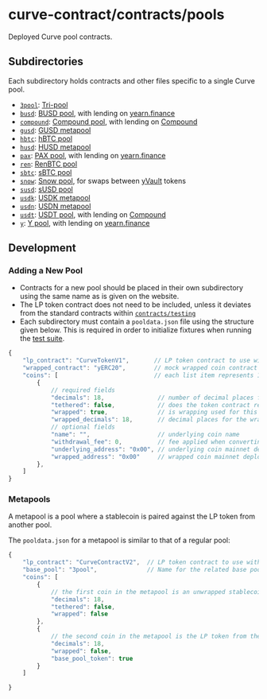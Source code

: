 # curve-contract/contracts/pools

Deployed Curve pool contracts.

## Subdirectories

Each subdirectory holds contracts and other files specific to a single Curve pool.

* [`3pool`](3pool): [Tri-pool](https://www.curve.fi/3pool)
* [`busd`](busd): [BUSD pool](https://www.curve.fi/busd), with lending on [yearn.finance](https://yearn.finance/)
* [`compound`](compound): [Compound pool](https://www.curve.fi/compound), with lending on [Compound](https://compound.finance/)
* [`gusd`](3pool): [GUSD metapool](https://www.curve.fi/gusd)
* [`hbtc`](hbtc): [hBTC pool](https://www.curve.fi/hbtc)
* [`husd`](3pool): [HUSD metapool](https://www.curve.fi/husd)
* [`pax`](pax): [PAX pool](https://www.curve.fi/pax), with lending on [yearn.finance](https://yearn.finance/)
* [`ren`](ren): [RenBTC pool](https://www.curve.fi/ren)
* [`sbtc`](sbtc): [sBTC pool](https://www.curve.fi/sbtc)
* [`snow`](snow): [Snow pool](https://www.curve.fi/snow), for swaps between [yVault](https://feel-the-yearn.app/vaults) tokens
* [`susd`](susd): [sUSD pool](https://www.curve.fi/susdv2)
* [`usdk`](3pool): [USDK metapool](https://www.curve.fi/usdk)
* [`usdn`](3pool): [USDN metapool](https://www.curve.fi/usdn)
* [`usdt`](usdt): [USDT pool](https://www.curve.fi/usdt), with lending on [Compound](https://compound.finance/)
* [`y`](y): [Y pool](https://www.curve.fi/y), with lending on [yearn.finance](https://yearn.finance/)

## Development

### Adding a New Pool

* Contracts for a new pool should be placed in their own subdirectory using the same name as is given on the website.
* The LP token contract does not need to be included, unless it deviates from the standard contracts within [`contracts/testing`](../testing)
* Each subdirectory must contain a `pooldata.json` file using the structure given below. This is required in order to initialize fixtures when running the [test suite](../../tests).

```js
{
    "lp_contract": "CurveTokenV1",       // LP token contract to use with this pool, from `contracts/tokens`
    "wrapped_contract": "yERC20",        // mock wrapped coin contract to use, from `contracts/testing`
    "coins": [                           // each list item represents 1 swappable coin within the pool
        {
            // required fields
            "decimals": 18,               // number of decimal places for the underlying coin
            "tethered": false,            // does the token contract return `None` on a successful transfer/approve?
            "wrapped": true,              // is wrapping used for this coin?
            "wrapped_decimals": 18,       // decimal places for the wrapped coin - can be omitted if wrapped == false
            // optional fields
            "name": "",                   // underlying coin name
            "withdrawal_fee": 0,          // fee applied when converting wrapped to underlying, expressed in bps
            "underlying_address": "0x00", // underlying coin mainnet deployment address, used in forked tests
            "wrapped_address": "0x00"     // wrapped coin mainnet deployment address
        },
    ]
}
```

### Metapools

A metapool is a pool where a stablecoin is paired against the LP token from another pool.

The `pooldata.json` for a metapool is similar to that of a regular pool:

```js
{
    "lp_contract": "CurveContractV2",  // LP token contract to use with this pool, from `contracts/tokens`
    "base_pool": "3pool",              // Name for the related base pool
    "coins": [
        {
            // the first coin in the metapool is an unwrapped stablecoin
            "decimals": 18,
            "tethered": false,
            "wrapped": false
        },
        {
            // the second coin in the metapool is the LP token from the base pool
            "decimals": 18,
            "wrapped": false,
            "base_pool_token": true
        }
    ]

}
```
